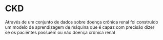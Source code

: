 # CKD
Através de um conjunto de dados sobre doença crônica renal foi construído um modelo de aprendizagem de máquina que é capaz com precisão dizer se os pacientes possuem ou não doença crônica renal
